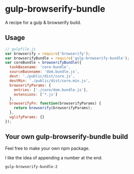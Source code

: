 # gulp-browserify-bundle
A recipe for a gulp &amp; browserify build.

## Usage

~~~javascript
// gulpfile.js
var browserify = require('browserify');
var browserifyBundle = require('gulp-browserify-bundle');
var coreBundle = browserifyBundle({
  taskBasename: 'core-bundle',
  sourceBasename: 'dom.bundle.js',
  dest: './public/dist/core.js',
  destMin: './public/dist/core.min.js',
  browserifyParams: {
    entries: ['./core/dom.bundle.js'],
    extensions: ['*.js']
  },
  browserifyFn: function(browserifyParams) {
    return browserify(browserifyParams);
  },
  uglifyParams: {}
});
~~~

## Your own gulp-browserify-bundle build

Feel free to make your own npm package.

I like the idea of appending a number at the end.

`gulp-browserify-bundle-2`
